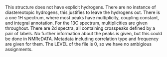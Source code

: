 This structure does not have explicit hydrogens. There are no instance of diastereotopic hydrogens, this justifies to leave the hydrogens out. There is a one 1H spectrum, where most peaks have multiplicity, coupling constant, and integral annotation. For the 13C spectrum, multiplicities are given throughout. There are 2d spectra, all containing crosspeaks defined by a pair of labels. No further information about the peaks is given, but this could be done in NMReDATA. Metadata including correlation type and frequency are given for them. The LEVEL of the file is 0, so we have no ambigious assignments.